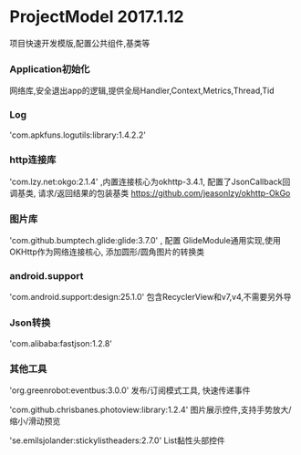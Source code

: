 # ProjectModel 2017.1.12
项目快速开发模版,配置公共组件,基类等

### Application初始化
网络库,安全退出app的逻辑,提供全局Handler,Context,Metrics,Thread,Tid

### Log
'com.apkfuns.logutils:library:1.4.2.2'

### http连接库 
'com.lzy.net:okgo:2.1.4' ,内置连接核心为okhttp-3.4.1, 配置了JsonCallback回调基类, 请求/返回结果的包装基类
https://github.com/jeasonlzy/okhttp-OkGo

### 图片库
'com.github.bumptech.glide:glide:3.7.0' , 配置 GlideModule通用实现,使用OKHttp作为网络连接核心, 添加圆形/圆角图片的转换类

### android.support
'com.android.support:design:25.1.0' 包含RecyclerView和v7,v4,不需要另外导

### Json转换
'com.alibaba:fastjson:1.2.8'

### 其他工具
'org.greenrobot:eventbus:3.0.0' 发布/订阅模式工具, 快速传递事件

'com.github.chrisbanes.photoview:library:1.2.4' 图片展示控件,支持手势放大/缩小/滑动预览

'se.emilsjolander:stickylistheaders:2.7.0' List黏性头部控件
